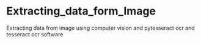 # Extracting_data_form_Image
Extracting data from image using computer vision and pytesseract ocr and tesseract ocr software
